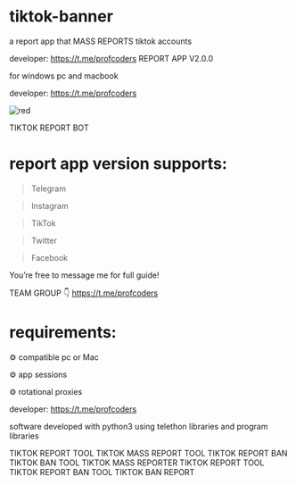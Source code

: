 # tiktok-banner
a report app that MASS REPORTS tiktok accounts

developer: https://t.me/profcoders
REPORT APP V2.0.0

for windows pc and macbook  

developer: https://t.me/profcoders

![red](https://github.com/user-attachments/assets/a3afd08d-8692-4e5b-aa4a-b7f4cf318caf)

TIKTOK REPORT BOT

# report app version supports:

> Telegram

> Instagram 

> TikTok 

> Twitter 

> Facebook
 
You’re free to message me for full guide! 

TEAM GROUP 👇
https://t.me/profcoders

# requirements:

⚙️ compatible pc or Mac

⚙️ app sessions 

⚙️ rotational proxies

developer: https://t.me/profcoders

software developed with python3 using telethon libraries and program libraries 

TIKTOK REPORT TOOL
TIKTOK MASS REPORT TOOL
TIKTOK REPORT BAN
TIKTOK BAN TOOL
TIKTOK MASS REPORTER
TIKTOK REPORT TOOL
TIKTOK REPORT BAN TOOL
TIKTOK BAN REPORT
